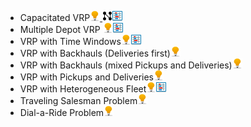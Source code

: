 - Capacitated VRP<a href="https://github.com/jsprit/jsprit/wiki/Simple-Example"><img src="https://github.com/jsprit/misc-rep/raw/master/wiki-images/examples_small.png" title="Code Example"> </a><a href="https://github.com/jsprit/jsprit/wiki/Network-Based-VRPs"><img src="https://github.com/jsprit/misc-rep/raw/master/wiki-images/network_small.png" title="Code Example - NetworkBased VRP"></a><a href="https://github.com/jsprit/jsprit/wiki/Benchmark-CVRP"><img src="https://github.com/jsprit/misc-rep/raw/master/wiki-images/1372278707_table_chart.png" title="Benchmark"> </a>
- Multiple Depot VRP <a href="https://github.com/jsprit/jsprit/wiki/Multiple-Depot-VRP"><img src="https://github.com/jsprit/misc-rep/raw/master/wiki-images/examples_small.png" title="Code Example"></a><a href="https://github.com/jsprit/jsprit/wiki/Benchmark-MDVRP"><img src="https://github.com/jsprit/misc-rep/raw/master/wiki-images/1372278707_table_chart.png" title="Benchmark"></a> 
- VRP with Time Windows<a href="https://github.com/jsprit/jsprit/wiki/VRP-with-time-windows-example"><img src="https://github.com/jsprit/misc-rep/raw/master/wiki-images/examples_small.png" title="Code Example"></a><a href="https://github.com/jsprit/jsprit/wiki/Benchmark-VRPTW"><img src="https://github.com/jsprit/misc-rep/raw/master/wiki-images/1372278707_table_chart.png" title="Benchmark"></a>
- VRP with Backhauls (Deliveries first)<a href="https://github.com/jsprit/jsprit/wiki/VRP-with-backhauls-example"><img src="https://github.com/jsprit/misc-rep/raw/master/wiki-images/examples_small.png" title="Code Example"></a>
- VRP with Backhauls (mixed Pickups and Deliveries)<a href="https://github.com/jsprit/jsprit/wiki/VRP-with-depot-bounded-pickups-and-deliveries"><img src="https://github.com/jsprit/misc-rep/raw/master/wiki-images/examples_small.png" title="Code Example"></a>
- VRP with Pickups and Deliveries<a href="https://github.com/jsprit/jsprit/wiki/VRP-with-pickups-and-deliveries"><img src="https://github.com/jsprit/misc-rep/raw/master/wiki-images/examples_small.png" title="Code Example"></a>
- VRP with Heterogeneous Fleet<a href="https://github.com/jsprit/jsprit/wiki/Heterogeneous-fleet"><img src="https://github.com/jsprit/misc-rep/raw/master/wiki-images/examples_small.png" title="Code Example"></a><a href="https://github.com/jsprit/jsprit/wiki/Benchmark-VRPH"><img src="https://github.com/jsprit/misc-rep/raw/master/wiki-images/1372278707_table_chart.png" title="Benchmark"></a>
- Traveling Salesman Problem<a href="https://github.com/jsprit/jsprit/wiki/Traveling-Salesman-Problem"><img src="https://github.com/jsprit/misc-rep/raw/master/wiki-images/examples_small.png" title="Code Example"></a>
- Dial-a-Ride Problem<a href="https://github.com/jsprit/jsprit/wiki/Dial-a-Ride-Problem"><img src="https://github.com/jsprit/misc-rep/raw/master/wiki-images/examples_small.png" title="Code Example"></a>